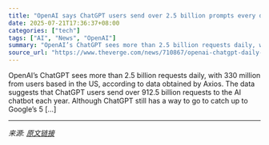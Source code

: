 ```yaml
---
title: "OpenAI says ChatGPT users send over 2.5 billion prompts every day"
date: 2025-07-21T17:36:37+08:00
categories: ["tech"]
tags: ["AI", "News", "OpenAI"]
summary: "OpenAI’s ChatGPT sees more than 2.5 billion requests daily, with 330 million from users based in the US, according to data obtained by Axios. The data suggests that ChatGPT users send over 912.5 billi"
source_url: "https://www.theverge.com/news/710867/openai-chatgpt-daily-prompts-2-billion"
---
```


OpenAI’s ChatGPT sees more than 2.5 billion requests daily, with 330 million from users based in the US, according to data obtained by Axios. The data suggests that ChatGPT users send over 912.5 billion requests to the AI chatbot each year. Although ChatGPT still has a way to go to catch up to Google’s 5 [&#8230;]

---

*来源: [原文链接](https://www.theverge.com/news/710867/openai-chatgpt-daily-prompts-2-billion)*
